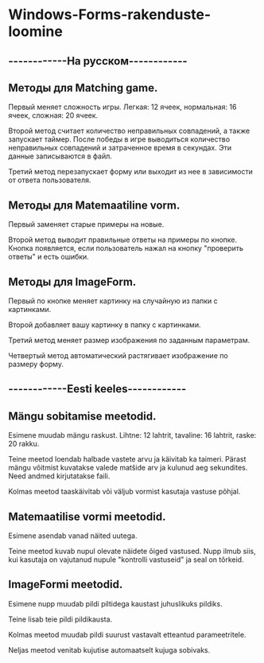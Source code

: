 # Windows-Forms-rakenduste-loomine


------------На русском------------
----------------------------------


Методы для Matching game.
-------------------------
Первый меняет сложность игры. Легкая: 12 ячеек, нормальная: 16 ячеек, сложная: 20 ячеек.

Второй метод считает количество неправильных совпадений, а также запускает таймер. После победы в игре выводиться  количество неправильных совпадений и затраченное время в секундах. Эти данные записываются в файл.

Третий метод перезапускает форму или выходит из нее в зависимости от ответа пользователя.


Методы для Matemaatiline vorm.
------------------------------
Первый заменяет старые примеры на новые. 

Второй метод выводит правильные ответы на примеры по кнопке. Кнопка появляется, если пользователь нажал на кнопку "проверить ответы" и есть ошибки.


Методы для ImageForm.
---------------------
Первый по кнопке меняет картинку на случайную из папки с картинками. 

Второй добавляет вашу картинку в папку с картинками.

Третий метод меняет размер изображения по заданным параметрам.

Четвертый метод автоматический растягивает изображение по размеру форму.


------------Eesti keeles------------
------------------------------------


Mängu sobitamise meetodid.
------------------------
Esimene muudab mängu raskust. Lihtne: 12 lahtrit, tavaline: 16 lahtrit, raske: 20 rakku.

Teine meetod loendab halbade vastete arvu ja käivitab ka taimeri. Pärast mängu võitmist kuvatakse valede matšide arv ja kulunud aeg sekundites. Need andmed kirjutatakse faili.

Kolmas meetod taaskäivitab või väljub vormist kasutaja vastuse põhjal.


Matemaatilise vormi meetodid.
------------------------------
Esimene asendab vanad näited uutega.

Teine meetod kuvab nupul olevate näidete õiged vastused. Nupp ilmub siis, kui kasutaja on vajutanud nupule "kontrolli vastuseid" ja seal on tõrkeid.


ImageFormi meetodid.
---------------------
Esimene nupp muudab pildi piltidega kaustast juhuslikuks pildiks.

Teine lisab teie pildi pildikausta.

Kolmas meetod muudab pildi suurust vastavalt etteantud parameetritele.

Neljas meetod venitab kujutise automaatselt kujuga sobivaks.
